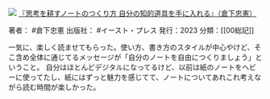 ![](https://gyazo.com/29484619b8182655415c3192477da077.jpg)
[『思考を耕すノートのつくり方 自分の知的道具を手に入れる』（倉下忠憲）](https://amzn.to/3sCxNqB)

著者： #倉下忠憲 
出版社： #イースト・プレス 
発行：2023
分類：[[00総記]]

一気に、楽しく読ませてもらった。使い方、書き方のスタイルが中心やけど、そこ含め全体に通じてるメッセージが「自分のノートを自由につくりましょう」ということ。
自分はほとんどデジタルになってるけど、以前は紙のノートをヘビーに使ってたし、紙にはずっと魅力を感じてて、ノートについてあれこれ考えながら読む時間が楽しかった。